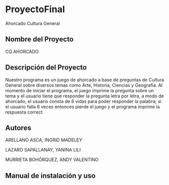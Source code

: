 # ProyectoFinal
Ahorcado Cultura General

##  Nombre del Proyecto
CQ AHORCADO

## Descripción del Proyecto
Nuestro programa es un juego de ahorcado a base de preguntas de Cultura General sobre diversos temas como Arte, Historia, Ciencias y Geografía. Al momento de iniciar el programa, el juego imprime la pregunta sobre un tema y el usuario tiene que responder la pregunta letra por letra, a modo de ahorcado, el usuario consta de 6 vidas para poder responder la palabra; si el usuario falla 6 veces entonces pierde el juego y el programa imprime la respuesta correct

## Autores
ARELLANO ASCA, INGRID MADELEY

LAZARO SAPALLANAY, YANINA LILI

MURRIETA BOHÓRQUEZ, ANDY VALENTINO

## Manual de instalación y uso
